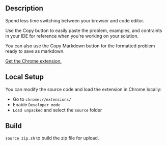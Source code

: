 ## Description
Spend less time switching between your browser and code editor.

Use the Copy button to easily paste the problem, examples, and contraints in
your IDE for reference when you're working on your solution.

You can also use the Copy Markdown button for the formatted problem ready to
save as markdown.

[Get the Chrome extension.](https://chrome.google.com/webstore/detail/clip-leetcode/cnghimckckgcmhbdokjielmhkmnagdcp)

## Local Setup
You can modify the source code and load the extension in Chrome locally:
- Go to `chrome://extensions/`
- Enable `Developer mode`
- `Load unpacked` and select the `source` folder

## Build
`source zip.sh` to build the zip file for upload.
